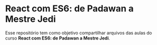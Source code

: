 # React com ES6: de Padawan a Mestre Jedi

Esse repositório tem como objetivo compartilhar arquivos das aulas do curso **React com ES6: de Padawan a Mestre Jedi**. 
